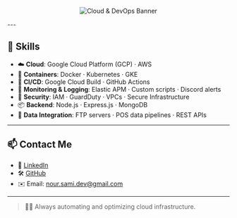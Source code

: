 <p align="center">
  <img src="https://github.com/noureldien2021/noureldien2021/issues/1#issue-3231954373.png" alt="Cloud & DevOps Banner" style="max-width:100%;">
</p>
---

## 💼 Skills

- ☁️ **Cloud**: Google Cloud Platform (GCP) · AWS
- 🐳 **Containers**: Docker · Kubernetes · GKE
- 🔄 **CI/CD**: Google Cloud Build · GitHub Actions
- 🧠 **Monitoring & Logging**: Elastic APM · Custom scripts · Discord alerts
- 🔐 **Security**: IAM · GuardDuty · VPCs · Secure Infrastructure
- 📦 **Backend**: Node.js · Express.js · MongoDB
- 🔌 **Data Integration**: FTP servers · POS data pipelines · REST APIs

---

## 📫 Contact Me

- 💼 [LinkedIn](https://www.linkedin.com/in/noureldien-sami/)
- 🛠️ [GitHub](https://github.com/noureldien2021)
- ✉️ Email: nour.sami.dev@gmail.com

---

> 👨‍💻 Always automating and optimizing cloud infrastructure.
